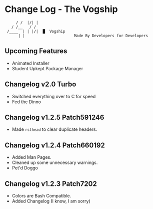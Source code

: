 # Change Log - The Vogship
```
     / /  |/| |
   / /__   / /
 /____  | | |/|  █  Vogship
      | |                      Made By Developers for Developers
```
## Upcoming Features
- Animated Installer
- Student Upkept Package Manager

## Changelog v2.0 Turbo
- Switched everything over to C for speed
- Fed the Dinno

## Changelog v1.2.5 Patch591246
- Made `rsthead` to clear duplicate headers.

## Changelog v1.2.4 Patch660192
- Added Man Pages.
- Cleaned up some unnecessary warnings.
- Pet'd Doggo

## Changelog v1.2.3 Patch7202
- Colors are Bash Compatible.
- Added Changelog (I know, I am sorry)
